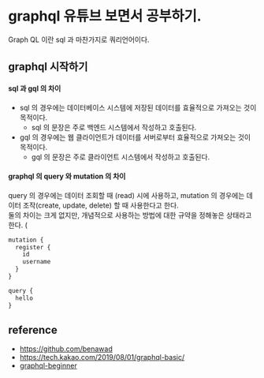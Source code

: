 # graphql 유튜브 보면서 공부하기.
Graph QL 이란 sql 과 마찬가지로 쿼리언어이다.

## graphql 시작하기

#### sql 과 gql 의 차이
* sql 의 경우에는 데이터베이스 시스템에 저장된 데이터를 효율적으로 가져오는 것이 목적이다. 
  * sql 의 문장은 주로 백엔드 시스템에서 작성하고 호출된다.
* gql 의 경우에는 웹 클라이언트가 데이터를 서버로부터 효율적으로 가져오는 것이 목적이다. 
  * gql 의 문장은 주로 클라이언트 시스템에서 작성하고 호출된다.

#### graphql 의 query 와 mutation 의 차이
query 의 경우에는 데이터 조회할 때 (read) 시에 사용하고, mutation 의 경우에는 데이터 조작(create, update, delete) 할 때 사용한다고 한다.   
둘의 차이는 크게 없지만, 개념적으로 사용하는 방법에 대한 규약을 정해놓은 상태라고 한다. (
```ts
mutation {
  register {
    id
    username
  }
}
```

```ts
query {
  hello
}
```

## reference
* https://github.com/benawad
* https://tech.kakao.com/2019/08/01/graphql-basic/
* [graphql-beginner](https://www.youtube.com/watch?v=DyvsMKsEsyE&list=PLN3n1USn4xln0j_NN9k4j5hS1thsGibKi&ab_channel=BenAwad)
